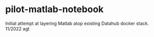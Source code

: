 # pilot-matlab-notebook

Initial attempt at layering Matlab atop existing Datahub docker stack.
11/2022 agt
